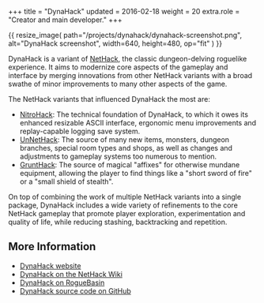 +++
title = "DynaHack"
updated = 2016-02-18
weight = 20
extra.role = "Creator and main developer."
+++

{{ resize_image(
  path="/projects/dynahack/dynahack-screenshot.png",
  alt="DynaHack screenshot",
  width=640,
  height=480,
  op="fit"
) }}

DynaHack is a variant of [NetHack](@/projects/nethack/index.md), the classic dungeon-delving roguelike experience.
It aims to modernize core aspects of the gameplay and interface by merging innovations from other NetHack variants with a broad swathe of minor improvements to many other aspects of the game.

The NetHack variants that influenced DynaHack the most are:

- [NitroHack](https://nethackwiki.com/wiki/NitroHack): The technical foundation of DynaHack, to which it owes its enhanced resizable ASCII interface, ergonomic menu improvements and replay-capable logging save system.
- [UnNetHack](https://nethackwiki.com/wiki/UnNetHack): The source of many new items, monsters, dungeon branches, special room types and shops, as well as changes and adjustments to gameplay systems too numerous to mention.
- [GruntHack](https://nethackwiki.com/wiki/GruntHack): The source of magical "affixes" for otherwise mundane equipment, allowing the player to find things like a "short sword of fire" or a "small shield of stealth".

On top of combining the work of multiple NetHack variants into a single package, DynaHack includes a wide variety of refinements to the core NetHack gameplay that promote player exploration, experimentation and quality of life, while reducing stashing, backtracking and repetition.

<!-- more -->

## More Information

- [DynaHack website](https://tung.github.io/DynaHack/about/)
- [DynaHack on the NetHack Wiki](https://nethackwiki.com/wiki/DynaHack)
- [DynaHack on RogueBasin](http://roguebasin.com/index.php/DynaHack)
- [DynaHack source code on GitHub](https://github.com/tung/DynaHack)
